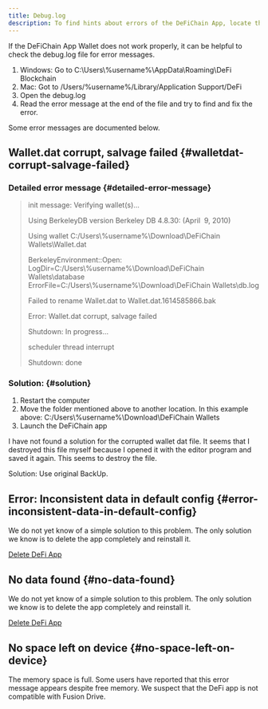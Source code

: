 ```yaml
---
title: Debug.log
description: To find hints about errors of the DeFiChain App, locate the debug.log file. 
---
```


If the DeFiChain App Wallet does not work properly, it can be helpful to check the debug.log file for error messages.

1.  Windows: Go to C:\Users\\%username%\AppData\Roaming\DeFi Blockchain
2.  Mac: Got to /Users/%username%/Library/Application Support/DeFi
3.  Open the debug.log
4.  Read the error message at the end of the file and try to find and fix the error.

Some error messages are documented below.

## Wallet.dat corrupt, salvage failed {#walletdat-corrupt-salvage-failed}

### Detailed error message {#detailed-error-message}

> init message: Verifying wallet(s)...
>
> Using BerkeleyDB version Berkeley DB 4.8.30: (April  9, 2010)
>
> Using wallet C:/Users\\%username%\Download\DeFiChain
> Wallets\Wallet.dat
>
> BerkeleyEnvironment::Open:
> LogDir=C:/Users\\%username%\Download\DeFiChain Wallets\database
> ErrorFile=C:/Users\\%username%\Download\DeFiChain Wallets\db.log
>
> Failed to rename Wallet.dat to Wallet.dat.1614585866.bak
>
> Error: Wallet.dat corrupt, salvage failed
>
> Shutdown: In progress...
>
> scheduler thread interrupt
>
> Shutdown: done

### Solution: {#solution}

1.  Restart the computer
2.  Move the folder mentioned above to another location. In this example above: C:/Users\\%username%\Download\DeFiChain Wallets
3.  Launch the DeFiChain app

I have not found a solution for the corrupted wallet dat file. It seems that I destroyed this file myself because I opened it with the editor program and saved it again. This seems to destroy the file.

Solution: Use original BackUp.

## Error: Inconsistent data in default config {#error-inconsistent-data-in-default-config}

We do not yet know of a simple solution to this problem. The only solution we know is to delete the app completely and reinstall it.

[Delete DeFi App](./Delete_DeFi_App.md)

## No data found {#no-data-found}

We do not yet know of a simple solution to this problem. The only solution we know is to delete the app completely and reinstall it.

[Delete DeFi App](./Delete_DeFi_App.md)

## No space left on device {#no-space-left-on-device}

The memory space is full. Some users have reported that this error message appears despite free memory. We suspect that the DeFi app is not compatible with Fusion Drive.